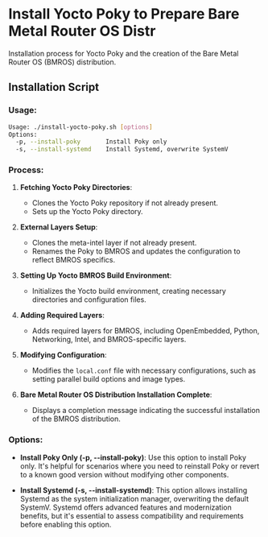 # Install Yocto Poky to Prepare Bare Metal Router OS Distr 

Installation process for Yocto Poky and the creation of the Bare Metal Router OS (BMROS) distribution.

## Installation Script


### Usage:

```bash
Usage: ./install-yocto-poky.sh [options]
Options:
  -p, --install-poky       Install Poky only
  -s, --install-systemd    Install Systemd, overwrite SystemV

```

### Process:

1. **Fetching Yocto Poky Directories**: 
   - Clones the Yocto Poky repository if not already present.
   - Sets up the Yocto Poky directory.

2. **External Layers Setup**:
   - Clones the meta-intel layer if not already present.
   - Renames the Poky to BMROS and updates the configuration to reflect BMROS specifics.

3. **Setting Up Yocto BMROS Build Environment**:
   - Initializes the Yocto build environment, creating necessary directories and configuration files.

4. **Adding Required Layers**:
   - Adds required layers for BMROS, including OpenEmbedded, Python, Networking, Intel, and BMROS-specific layers.

5. **Modifying Configuration**:
   - Modifies the `local.conf` file with necessary configurations, such as setting parallel build options and image types.

6. **Bare Metal Router OS Distribution Installation Complete**:
   - Displays a completion message indicating the successful installation of the BMROS distribution.

### Options:

- **Install Poky Only (-p, --install-poky)**: Use this option to install Poky only. It's helpful for scenarios where you need to reinstall Poky or revert to a known good version without modifying other components.

- **Install Systemd (-s, --install-systemd)**: This option allows installing Systemd as the system initialization manager, overwriting the default SystemV. Systemd offers advanced features and modernization benefits, but it's essential to assess compatibility and requirements before enabling this option.